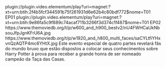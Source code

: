 <item>
<title>Harry Potter: O Campeonato das Casas de Hogwarts (2021)</title>
<link>plugin://plugin.video.elementum/play?uri=magnet:?xt=urn:btih:2f4b5fcf344591b75f261931d6e62b4c80bdf772$nome=T01 EP01</link>
<link>plugin://plugin.video.elementum/play?uri=magnet:?xt=urn:btih:9e86fa5c9f889c74acaf711b3266f3d374c1f487$nome=T01 EP02</link>
<thumbnail>https://www.themoviedb.org/t/p/w600_and_h900_bestv2/nU4FWHCaUkNbsouJfpJgnKFrU6A.jpg</thumbnail>
<fanart>https://www.themoviedb.org/t/p/w1920_and_h800_multi_faces/saCYLtfiYHxvnQzAQTP4mc6YHtX.jpg</fanart>
<info>Este evento especial de quatro partes revelará fãs do mundo bruxo que estão dispostos a colocar seus conhecimentos sobre Harry Potter à prova para receber a grande honra de ser nomeado campeão da Taça das Casas.</info>
</item>
